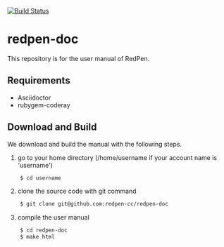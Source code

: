 [![Build Status](https://travis-ci.org/redpen-cc/redpen-doc.svg?branch=master)](https://travis-ci.org/redpen-cc/redpen-doc)

redpen-doc
==========

This repository is for the user manual of RedPen.

Requirements
-------------
- Asciidoctor
- rubygem-coderay

Download and Build
----------------------

We download and build the manual with the following steps.

1. go to your home directory (/home/username if your account name is 'username')

```bash
    $ cd username
```

2. clone the source code with git command

```bash
    $ git clone git@github.com:redpen-cc/redpen-doc
```

3. compile the user manual

```bash
    $ cd redpen-doc
    $ make html
```
